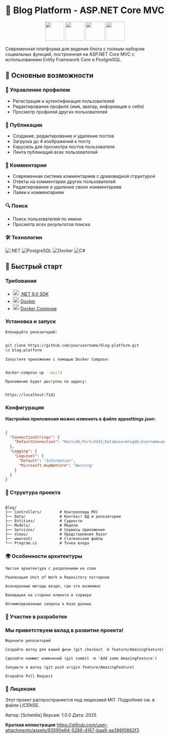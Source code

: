 # 📝 Blog Platform - ASP.NET Core MVC

<div align="center">
  <img src="https://cdn.jsdelivr.net/gh/devicons/devicon/icons/dotnetcore/dotnetcore-original.svg" width="60" height="60"/>
  <img src="https://cdn.jsdelivr.net/gh/devicons/devicon/icons/postgresql/postgresql-original.svg" width="60" height="60"/>
  <img src="https://cdn.jsdelivr.net/gh/devicons/devicon/icons/docker/docker-original.svg" width="60" height="60"/>
  <img src="https://cdn.jsdelivr.net/gh/devicons/devicon/icons/csharp/csharp-original.svg" width="60" height="60"/>
</div>

Современная платформа для ведения блога с полным набором социальных функций, построенная на ASP.NET Core MVC с использованием Entity Framework Core и PostgreSQL.

## 🌟 Основные возможности

### 👤 Управление профилем
- Регистрация и аутентификация пользователей
- Редактирование профиля (имя, аватар, информация о себе)
- Просмотр профилей других пользователей

### 📝 Публикации
- Создание, редактирование и удаление постов
- Загрузка до 4 изображений к посту
- Карусель для просмотра постов пользователя
- Лента публикаций всех пользователей

### 💬 Комментарии
- Современная система комментариев с древовидной структурой
- Ответы на комментарии других пользователей
- Редактирование и удаление своих комментариев
- Лайки к комментариям

### 🔍 Поиск
- Поиск пользователей по имени
- Просмотр всех результатов поиска

### 🛠 Технологии
<div align="left">
  <img src="https://img.shields.io/badge/.NET-5C2D91?style=for-the-badge&logo=.net&logoColor=white" alt=".NET"/>
  <img src="https://img.shields.io/badge/PostgreSQL-316192?style=for-the-badge&logo=postgresql&logoColor=white" alt="PostgreSQL"/>
  <img src="https://img.shields.io/badge/Docker-2CA5E0?style=for-the-badge&logo=docker&logoColor=white" alt="Docker"/>
  <img src="https://img.shields.io/badge/C%23-239120?style=for-the-badge&logo=c-sharp&logoColor=white" alt="C#"/>
</div>

## 🚀 Быстрый старт

### Требования
- <img src="https://cdn.jsdelivr.net/gh/devicons/devicon/icons/dotnetcore/dotnetcore-original.svg" width="20" height="20"/> [.NET 9.0 SDK](https://dotnet.microsoft.com/download)
- <img src="https://cdn.jsdelivr.net/gh/devicons/devicon/icons/docker/docker-original.svg" width="20" height="20"/> [Docker](https://www.docker.com/get-started)
- <img src="https://cdn.jsdelivr.net/gh/devicons/devicon/icons/docker/docker-original.svg" width="20" height="20"/> [Docker Compose](https://docs.docker.com/compose/install/)

### Установка и запуск

    Клонируйте репозиторий:

```bash

git clone https://github.com/yourusername/blog-platform.git
cd blog-platform
```
    Запустите приложение с помощью Docker Compose:

```bash

docker-compose up --build
```
    Приложение будет доступно по адресу:

```text

https://localhost:7141
```
### Конфигурация

**Настройки приложения можно изменить в файле appsettings.json:**
```json

{
  "ConnectionStrings": {
    "DefaultConnection": "Host=db;Port=5432;Database=blogdb;Username=postgres;Password=yourpassword"
  },
  "Logging": {
    "LogLevel": {
      "Default": "Information",
      "Microsoft.AspNetCore": "Warning"
    }
  }
}
```
### 📂 Структура проекта
```text

Blog/
├── Controllers/        # Контроллеры MVC
├── Data/               # Контекст БД и репозитории
├── Entities/           # Сущности
├── Models/             # Модели
├── Services/           # Сервисы приложения
├── Views/              # Представления Razor
├── wwwroot/            # Статические файлы
└── Program.cs          # Точка входа
```
### 🌍 Особенности архитектуры

    Чистая архитектура с разделением на слои

    Реализация Unit of Work и Repository паттернов

    Асинхронные методы везде, где это возможно

    Валидация на стороне клиента и сервера

    Оптимизированные запросы к базе данных

### 🤝 Участие в разработке

### Мы приветствуем вклад в развитие проекта!

    Форкните репозиторий

    Создайте ветку для вашей фичи (git checkout -b feature/AmazingFeature)

    Сделайте коммит изменений (git commit -m 'Add some AmazingFeature')

    Запушьте в ветку (git push origin feature/AmazingFeature)

    Откройте Pull Request

### 📜 Лицензия

Этот проект распространяется под лицензией MIT. Подробнее см. в файле LICENSE.

Автор: [Scheldie]
Версия: 1.0.0
Дата: 2025

**Краткая иллюстрация**
https://github.com/user-attachments/assets/93590e64-5286-4167-baa9-aa386f0882f3
